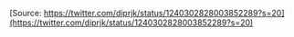 [Source: https://twitter.com/diprjk/status/1240302828003852289?s=20](https://twitter.com/diprjk/status/1240302828003852289?s=20)